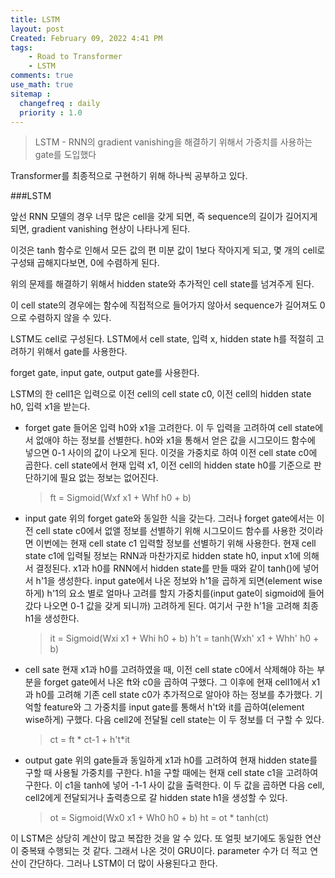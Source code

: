 ```yaml
---
title: LSTM
layout: post
Created: February 09, 2022 4:41 PM
tags:
    - Road to Transformer
    - LSTM
comments: true
use_math: true
sitemap :
  changefreq : daily
  priority : 1.0
---
```


>LSTM - RNN의 gradient vanishing을 해결하기 위해서 가중치를 사용하는 gate를 도입했다

Transformer를 최종적으로 구현하기 위해 하나씩 공부하고 있다.


###LSTM

앞선 RNN 모델의 경우 너무 많은 cell을 갖게 되면, 즉 sequence의 길이가 길어지게 되면, gradient vanishing 현상이 나타나게 된다.

이것은 tanh 함수로 인해서 모든 값의 편 미분 값이 1보다 작아지게 되고, 몇 개의 cell로 구성돼 곱해지다보면, 0에 수렴하게 된다.

위의 문제를 해결하기 위해서 hidden state와 추가적인 cell state를 넘겨주게 된다.

이 cell state의 경우에는 함수에 직접적으로 들어가지 않아서 sequence가 길어져도 0으로 수렴하지 않을 수 있다.

LSTM도 cell로 구성된다.
LSTM에서 cell state, 입력 x, hidden state h를 적절히 고려하기 위해서 gate를 사용한다.

forget gate, input gate, output gate를 사용한다.

LSTM의 한 cell1은 입력으로 이전 cell의 cell state c0, 이전 cell의 hidden state h0, 입력 x1을 받는다.

+ forget gate
들어온 입력 h0와 x1을 고려한다. 이 두 입력을 고려하여 cell state에서 없애야 하는 정보를 선별한다. h0와 x1을 통해서 얻은 값을 시그모이드 함수에 넣으면 0-1 사이의 값이 나오게 된다. 이것을 가중치로 하여 이전 cell state c0에 곱한다. cell state에서 현재 입력 x1, 이전 cell의 hidden state h0를 기준으로 판단하기에 필요 없는 정보는 없어진다.

  >ft = Sigmoid(Wxf x1 + Whf h0 + b)

+ input gate
위의 forget gate와 동일한 식을 갖는다. 그러나 forget gate에서는 이전 cell state c0에서 없앨 정보를 선별하기 위해 시그모이드 함수를 사용한 것이라면 이번에는 현재 cell state c1  입력할 정보를 선별하기 위해 사용한다. 현재 cell state c1에 입력될 정보는 RNN과 마찬가지로 hidden state h0, input x1에 의해서 결정된다. x1과 h0를 RNN에서 hidden state를 만들 때와 같이 tanh()에 넣어서 h'1을 생성한다. input gate에서 나온 정보와 h'1을 곱하게 되면(element wise하게) h'1의 요소 별로 얼마나 고려를 할지 가중치를(input gate이 sigmoid에 들어갔다 나오면 0-1 값을 갖게 되니까) 고려하게 된다. 여기서 구한 h'1을 고려해 최종 h1을 생성한다.

   >it = Sigmoid(Wxi x1 + Whi h0 + b)
   >h't = tanh(Wxh' x1 + Whh' h0 + b)

+ cell sate
현재 x1과 h0를 고려하였을 때, 이전 cell state c0에서 삭제해야 하는 부분을 forget gate에서 나온 ft와 c0을 곱하여 구했다. 그 이후에 현재 cell1에서 x1과 h0를 고려해 기존 cell state c0가 추가적으로 알아야 하는 정보를 추가했다. 기억할 feature와 그 가중치를 input gate를 통해서 h't와 it를 곱하여(element wise하게) 구했다. 다음 cell2에 전달될 cell state는 이 두 정보를 더 구할 수 있다.

  >ct = ft * ct-1 + h't*it

+ output gate
  위의 gate들과 동일하게 x1과 h0를 고려하여 현재 hidden state를 구할 때 사용될 가중치를 구한다. h1을 구할 때에는 현재 cell state c1을 고려하여 구한다. 이 c1을 tanh에 넣어 -1-1 사이 값을 출력한다. 이 두 값을 곱하면 다음 cell, cell2에게 전달되거나 출력층으로 갈 hidden state h1을 생성할 수 있다.

  >ot = Sigmoid(Wx0 x1 + Wh0 h0 + b)
  >ht = ot * tanh(ct)

이 LSTM은 상당히 계산이 많고 복잡한 것을 알 수 있다. 또 얼핏 보기에도 동일한 연산이 중복돼 수행되는 것 같다. 그래서 나온 것이 GRU이다. parameter 수가 더 적고 연산이 간단하다. 그러나 LSTM이 더 많이 사용된다고 한다.

